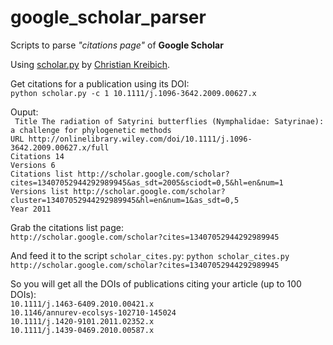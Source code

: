 google_scholar_parser
====================

Scripts to parse *"citations page"* of **Google Scholar**  

Using [scholar.py](http://www.icir.org/christian/scholar.html) by [Christian Kreibich](http://www.icir.org/christian/scholar.html).  

Get citations for a publication using its DOI:  
`python scholar.py -c 1 10.1111/j.1096-3642.2009.00627.x`

Ouput:   
        ` Title The radiation of Satyrini butterflies (Nymphalidae: Satyrinae): a challenge for phylogenetic methods`  
           `URL http://onlinelibrary.wiley.com/doi/10.1111/j.1096-3642.2009.00627.x/full`  
     `Citations 14`  
      `Versions 6`  
`Citations list http://scholar.google.com/scholar?cites=13407052944292989945&as_sdt=2005&sciodt=0,5&hl=en&num=1`  
 `Versions list http://scholar.google.com/scholar?cluster=13407052944292989945&hl=en&num=1&as_sdt=0,5`  
          `Year 2011`   

Grab the citations list page:  
`http://scholar.google.com/scholar?cites=13407052944292989945`

And feed it to the script `scholar_cites.py`:
`python scholar_cites.py http://scholar.google.com/scholar?cites=13407052944292989945`

So you will get all the DOIs of publications citing your article (up to 100 DOIs):  
`10.1111/j.1463-6409.2010.00421.x`  
`10.1146/annurev-ecolsys-102710-145024`  
`10.1111/j.1420-9101.2011.02352.x`  
`10.1111/j.1439-0469.2010.00587.x`
